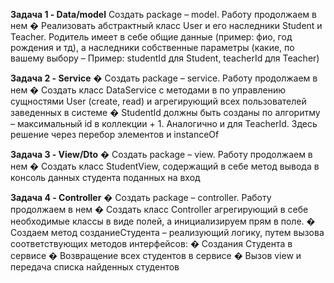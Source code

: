 **Задача 1 - Data/model**
Создать package – model. Работу продолжаем в нем
� Реализовать абстрактный класс User и его наследники Student и Teacher. 
Родитель имеет в себе общие данные (пример: фио, год рождения и тд), а наследники собственные параметры (какие, по вашему выбору 
– Пример: 
studentId для Student, teacherId для Teacher)

**Задача 2 - Service**
� Создать package – service. Работу продолжаем в нем
� Создать класс DataService с методами в по управлению сущностями User 
(create, read) и агрегирующий всех пользователей заведенных в системе
� StudentId должны быть созданы по алгоритму – максимальный id в
коллекции + 1. Аналогично и для TeacherId. Здесь решение через перебор
элементов и instanceOf

**Задача 3 - View/Dto**
� Создать package – view. Работу продолжаем в нем
� Создать класс StudentView, содержащий в себе метод вывода в консоль данных студента поданных на вход

**Задача 4 - Controller**
� Создать package – controller. Работу продолжаем в нем
� Создать класс Controller агрегирующий в себе необходимые классы в виде полей, а инициализируем прям в поле.
� Создаем метод созданиеСтудента – реализующий логику, путем вызова соответствующих методов интерфейсов:
� Создания Студента в сервисе
� Возвращение всех студентов в сервисе
� Вызов view и передача списка найденных студентов